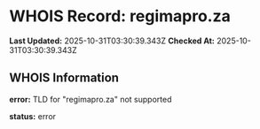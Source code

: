 # WHOIS Record: regimapro.za

**Last Updated:** 2025-10-31T03:30:39.343Z
**Checked At:** 2025-10-31T03:30:39.343Z

## WHOIS Information

**error:** TLD for "regimapro.za" not supported

**status:** error

